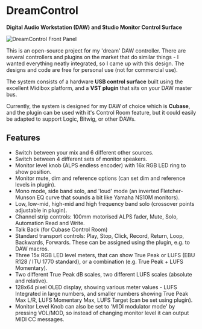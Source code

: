 # DreamControl
**Digital Audio Workstation (DAW) and Studio Monitor Control Surface**

![DreamControl Front Panel](https://i.imgur.com/ogYC02I.png)

This is an open-source project for my 'dream' DAW controller. There are several controllers and plugins on the market that do similar things - I wanted everything neatly integrated, so I came up with this design. The designs and code are free for personal use (not for commercial use).

The system consists of a hardware **USB control surface** built using the excellent Midibox platform, and a **VST plugin** that sits on your DAW master bus.

Currently, the system is designed for my DAW of choice which is **Cubase**, and the plugin can be used with it's Control Room feature, but it could easily be adapted to support Logic, Bitwig, or other DAWs.
## Features
 - Switch between your mix and 6 different other sources.
 - Switch between 4 different sets of monitor speakers.
 - Monitor level knob (ALPS endless encoder) with 16x RGB LED ring to show position.
 - Monitor mute, dim and reference options (can set dim and reference levels in plugin).
 - Mono mode, side band solo, and 'loud' mode (an inverted Fletcher-Munson EQ curve that sounds a bit like Yamaha NS10M monitors).
 - Low, low-mid, high-mid and high frequency band solo (crossover points adjustable in plugin).
 - Channel strip controls: 100mm motorised ALPS fader, Mute, Solo, Automation Read and Write.
 - Talk Back (for Cubase Control Room)
 - Standard transport controls: Play, Stop, Click, Record, Return, Loop, Backwards, Forwards. These can be assigned using the plugin, e.g. to DAW macros.
 - Three 15x RGB LED level meters, that can show True Peak or LUFS (EBU R128 / ITU 1770 standard), or a combination (e.g. True Peak + LUFS Momentary).
 - Two different True Peak dB scales, two different LUFS scales (absolute and relative).
 - 128x64 pixel OLED display, showing various meter values - LUFS Integrated in large numbers, and smaller numbers showing True Peak Max L/R, LUFS Momentary Max, LUFS Target (can be set using plugin).
- Monitor Level Knob can also be set to 'MIDI modulator mode' by pressing VOL/MOD, so instead of changing monitor level it can output MIDI CC messages.
<!--stackedit_data:
eyJoaXN0b3J5IjpbLTUxMjE5ODk4MSwzNTc1MTc3MDYsLTE1Mj
AwNjM3XX0=
-->